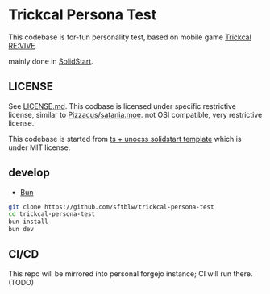 # Trickcal Persona Test

This codebase is for-fun personality test, based on mobile game [Trickcal RE:VIVE](https://www.trickcal.com/).

mainly done in [SolidStart](https://start.solidjs.com/).

## LICENSE

See [LICENSE.md](./LICENSE.md). This codbase is licensed under specific restrictive license, similar to [Pizzacus/satania.moe](https://github.com/Pizzacus/satania.moe). not OSI compatible, very restrictive license.

This codebase is started from [ts + unocss solidstart template](https://github.com/solidjs/solid-start/tree/v1.0.0/examples/with-unocss) which is under MIT license.

## develop

- [Bun](https://bun.sh/)

```bash
git clone https://github.com/sftblw/trickcal-persona-test
cd trickcal-persona-test
bun install
bun dev
```

## CI/CD

This repo will be mirrored into personal forgejo instance; CI will run there.
(TODO)